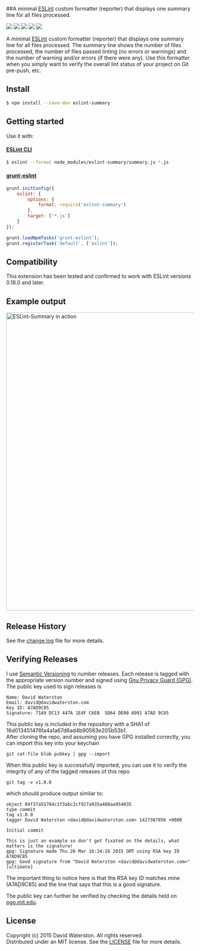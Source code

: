 ##A minimal [ESLint](http://eslint.org) custom formatter (reporter) that displays one summary line for all files processed.

<a href="http://semver.org" target="_blank" alt="Semantic Versioning"><img src="https://img.shields.io/badge/semver-1.0.0-lightgrey.svg"></a>
<a href="https://github.com/davidwaterston/eslint-summary/blob/master/LICENSE" target="_blank" alt="MIT License"><img src="http://img.shields.io/badge/license-MIT-blue.svg"></a>
<a href="https://david-dm.org/davidwaterston/eslint-summary" target="_blank" alt="Dependencies"><img src="https://david-dm.org/davidwaterston/eslint-summary.svg"></a>
<a href="#verifying-releases" alt="Releases signed with Gnu Privacy Guard"><img src="https://img.shields.io/badge/gpg-signed-green.svg"></a>
<a href="https://gitter.im/davidwaterston/eslint-summary" target="_blank" alt="Join the chat at https://gitter.im/davidwaterston/eslint-summary"><img src="https://badges.gitter.im/Join%20Chat.svg"></a>
  
A minimal [ESLint](http://eslint.org) custom formatter (reporter) that displays one summary line for all files processed. The summary line shows the number of files processed, the number of files passed linting (no errors or warnings) and the number of warning and/or errors (if there were any). Use this formatter when you simply want to verify the overall lint status of your project on Git pre-push, etc.  
  
  
## Install

```sh
$ npm install --save-dev eslint-summary
```
  
  
## Getting started

Use it with:

#### [ESLint CLI](http://eslint.org/docs/user-guide/command-line-interface)

```sh
$ eslint --format node_modules/eslint-summary/summary.js *.js
```

#### [grunt-eslint](https://github.com/sindresorhus/grunt-eslint/)

```js
grunt.initConfig({
    eslint: {
        options: {
            format: require('eslint-summary')
        },
        target: ['*.js']
    }
});

grunt.loadNpmTasks('grunt-eslint');
grunt.registerTask('default', ['eslint']);
```
  
  
## Compatibility
This extension has been tested and confirmed to work with ESLint versions 0.18.0 and later. 
  
  
## Example output
<img src="https://dvolvr.files.wordpress.com/2015/04/eslint-summary.png" width="800" alt="ESLint-Summary in action" />

  
## Release History
See the [change log](https://github.com/davidwaterston/eslint-summary/blob/master/CHANGELOG.md) file for more details.
  
  
## Verifying Releases
I use <a href="http://semver.org" target="_blank" alt="Semantic Versioning">Semantic Versioning</a> to number releases. Each release is tagged with the appropriate version number and signed using <a href="https://www.gnupg.org" target="_blank" alt="Gnu Privacy Guard (GPG)">Gnu Privacy Guard (GPG)</a>. The public key used to sign releases is  
```
Name: David Waterston  
Email: david@davidwaterston.com  
Key ID: A7AD9C85  
Signature: 71A9 DC13 447A 1E4F C6EB  5D64 DE08 A991 A7AD 9C85  
```
This public key is included in the repository with a SHA1 of 16d013451476fa4a1a67d6ad4b90583e205b53b1.  
After cloning the repo, and assuming you have GPG installed correctly, you can import this key into your keychain
```
git cat-file blob pubkey | gpg --import
```
When this public key is successfully imported, you can use it to verify the integrity of any of the tagged releases of this repo
```
git tag -v v1.0.0
```
which should produce output similar to:
```
object 04f37a55784c1f3abc2cf927a935a488aa954035  
type commit  
tag v1.0.0  
tagger David Waterston <david@davidwaterston.com> 1427387056 +0000  
  
Initial commit  
  
This is just an example so don't get fixated on the details, what matters is the signature!
gpg: Signature made Thu 26 Mar 16:24:16 2015 GMT using RSA key ID A7AD9C85
gpg: Good signature from "David Waterston <david@davidwaterston.com>" [ultimate]
```
The important thing to notice here is that the RSA key ID matches mine (A7AD9C85) and the line that says that this is a good signature.  
  
The public key can further be verified by checking the details held on <a href="http://pgp.mit.edu/pks/lookup?search=david%40davidwaterston.com&op=index&fingerprint=on&exact=on" target="_blank" alt="pgp.mit.edu">pgp.mit.edu</a>.
  
  
## License
Copyright (c) 2015 David Waterston. All rights reserved.  
Distributed under an MIT license. See the [LICENSE](https://github.com/davidwaterston/eslint-summary/blob/master/LICENSE) file for more details.

